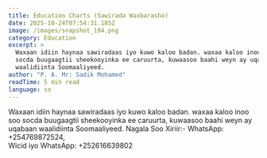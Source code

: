 ```yaml
---
title: Education Charts (Sawirada Waxbarasho)
date: 2025-10-24T07:54:31.185Z
image: /images/snapshot_194.png
category: Education
excerpt: >
  Waxaan idiin haynaa sawiradaas iyo kuwo kaloo badan. waxaa kaloo inoo soo
  socda buugaagtii sheekooyinka ee caruurta, kuwaasoo baahi weyn ay uqabaan
  waalidiinta Soomaaliyeed.
author: "P. A. Mr: Sadik Mohamed"
readTime: 5 min read
language: so
---
```

Waxaan idiin haynaa sawiradaas iyo kuwo kaloo badan. waxaa kaloo inoo soo socda buugaagtii sheekooyinka ee caruurta, kuwaasoo baahi weyn ay uqabaan waalidiinta Soomaaliyeed.
Nagala Soo Xiriir:-
WhatsApp: +254769872524,\
Wicid iyo WhatsApp: +252616639802